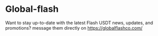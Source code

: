 # Global-flash
Want to stay up-to-date with the latest Flash USDT news, updates, and promotions? message them directly on https://globalflashco.com/
